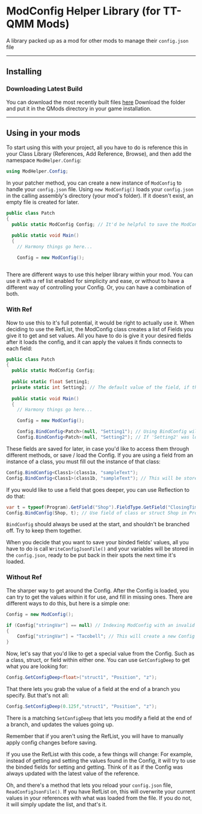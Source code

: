 # ModConfig Helper Library (for TT-QMM Mods)
A library packed up as a mod for other mods to manage their `config.json` file

<hr>

## Installing

### Downloading Latest Build 

You can download the most recently built files [here](https://github.com/Aceba1/TTQMM-ModConfigHelper/tree/master/AcModHelper/bin)
Download the folder and put it in the QMods directory in your game installation.

<hr>

## Using in your mods
To start using this with your project, all you have to do is reference this in your Class Library (References, Add Reference, Browse), and then add the namespace `ModHelper.Config`:
```csharp
using ModHelper.Config;
```
In your patcher method, you can create a new instance of `ModConfig` to handle your `config.json` file.
Using `new ModConfig()` loads your `config.json` in the calling assembly's directory (your mod's folder). If it doesn't exist, an empty file is created for later.
```csharp
public class Patch
{
  public static ModConfig Config; // It'd be helpful to save the ModConfig class if you'd like to use it later

  public static void Main()
  {
    // Harmony things go here...

    Config = new ModConfig();
        
```
There are different ways to use this helper library within your mod. You can use it with a ref list enabled for simplicity and ease, or without to have a different way of controlling your Config. Or, you can have a combination of both.

### With Ref
Now to use this to it's full potential, it would be right to actually use it.
When deciding to use the RefList, the ModConfig class creates a list of Fields you give it to get and set values. All you have to do is give it your desired fields after it loads the config, and it can apply the values it finds connects to each field:
```csharp
public class Patch
{
  public static ModConfig Config;
  
  public static float Setting1; 
  private static int Setting2; // The default value of the field, if the Config does not have it;
  
  public static void Main()
  {
    // Harmony things go here...

    Config = new ModConfig();

    Config.BindConfig<Patch>(null, "Setting1"); // Using BindConfig will set UseRef as true, changing some methods to work with the RefList.
    Config.BindConfig<Patch>(null, "Setting2"); // If 'Setting2' was loaded from the config.json, it will apply the variable to the field.
```
These fields are saved for later, in case you'd like to access them through different methods, or save / load the Config.
If you are using a field from an instance of a class, you must fill out the instance of that class:
```csharp
Config.BindConfig<Class1>(class1a, "sampleText");
Config.BindConfig<Class1>(class1b, "sampleText"); // This will be stored as 'sampleText/1'
```

If you would like to use a field that goes deeper, you can use Reflection to do that:
```csharp
var t = typeof(Program).GetField("Shop").FieldType.GetField("ClosingTime");
Config.BindConfig(Shop, t); // Use field of class or struct Shop in Program
```

`BindConfig` should always be used at the start, and shouldn't be branched off. Try to keep them together.

When you decide that you want to save your binded fields' values, all you have to do is call `WriteConfigJsonFile()` and your variables will be stored in the `config.json`, ready to be put back in their spots the next time it's loaded.

### Without Ref
The sharper way to get around the Config.
After the Config is loaded, you can try to get the values within it for use, and fill in missing ones.
There are different ways to do this, but here is a simple one:
```csharp
Config = new ModConfig();

if (Config["stringVar"] == null) // Indexing ModConfig with an invalid key will return null
{
    Config["stringVar"] = "Tacobell"; // This will create a new Config element
}
```
Now, let's say that you'd like to get a special value from the Config. Such as a class, struct, or field within either one. You can use `GetConfigDeep` to get what you are looking for:
```csharp
Config.GetConfigDeep<float>("struct1", "Position", "z");
```
That there lets you grab the value of a field at the end of a branch you specify. But that's not all:
```csharp
Config.SetConfigDeep(0.125f,"struct1", "Position", "z");
```
There is a matching `SetConfigDeep` that lets you modify a field at the end of a branch, and updates the values going up. 

Remember that if you aren't using the RefList, you will have to manually apply config changes before saving.

If you use the RefList with this code, a few things will change: For example, instead of getting and setting the values found in the Config, it will try to use the binded fields for setting and getting.
Think of it as if the Config was always updated with the latest value of the reference.

Oh, and there's a method that lets you reload your `config.json` file, `ReadConfigJsonFile()`. If you have RefList on, this will overwrite your current values in your references with what was loaded from the file. If you do not, it will simply update the list, and that's it.
